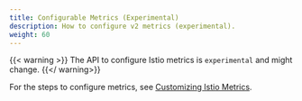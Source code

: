 ```yaml
---
title: Configurable Metrics (Experimental)
description: How to configure v2 metrics (experimental).
weight: 60
---
```


{{< warning >}}
The API to configure Istio metrics is `experimental` and might change.
{{</ warning>}}

For the steps to configure metrics, see [Customizing Istio Metrics](/docs/tasks/observability/customize-metrics).
